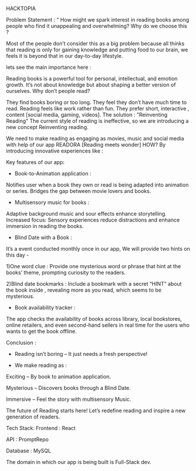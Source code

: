 HACKTOPIA

Problem Statement : “ How might we spark interest in reading books among people who find it unappealing and overwhelming?
Why do we choose this ?

Most of the people don’t consider this as a big problem because all thinks that reading is only for gaining knowledge and putting food to our brain, we feels it is beyond that in our day-to-day lifestyle.

lets see the main importance here :

Reading books is a powerful tool for personal, intellectual, and emotion growth. It’s not about knowledge but about shaping a better version of ourselves.
Why don’t people read?

They find books boring or too long.
They feel they don’t have much time to read.
Reading feels like work rather than fun.
They prefer short, interactive , content [social media, gaming, videos].
The solution : "Reinventing Reading"
The current style of reading is ineffective, so we are introducing a new concept Reinventing reading.

We need to make reading as engaging as movies, music and social media with help of our app READORA [Reading meets wonder] HOW? By introducing innovative experiences like :

Key features of our app:
- Book-to-Animation application :

Notifies user when a book they own or read is being adapted into animation or series. Bridges the gap between movie lovers and books.

- Multisensory music for books :

Adaptive background music and sour effects enhance storytelling. Increased focus: Sensory experiences reduce distractions and enhance immersion in reading the books.

- Blind Date with a Book :

It’s a event conducted monthly once in our app, We will provide two hints on this day -

1)One word clue : Provide one mysterious word or phrase that hint at the books’ theme, prompting curiosity to the readers.

2)Blind date bookmarks : Include a bookmark with a secret “HINT” about the book inside , revealing more as you read, which seems to be mysterious.

- Book availability tracker :

The app checks the availability of books across library, local bookstores, online retailers, and even second-hand sellers in real time for the users who wants to get the book offline.

Conclusion :
- Reading isn’t boring – It just needs a fresh perspective!

- We make reading as :

Exciting – By book to animation application.

Mysterious – Discovers books through a Blind Date.

Immersive – Feel the story with multisensory Music.

The future of Reading starts here! Let’s redefine reading and inspire a new generation of readers.

Tech Stack:
Frontend : React

API : PromptRepo

Database : MySQL

The domain in which our app is being built is Full-Stack dev.
